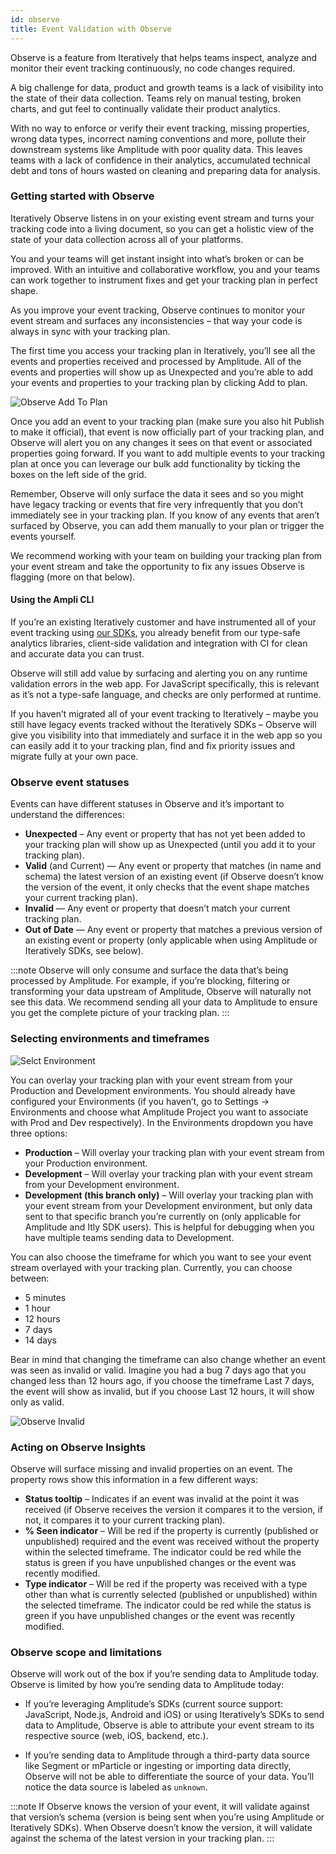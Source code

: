 ```yaml
---
id: observe
title: Event Validation with Observe
---
```


Observe is a feature from Iteratively that helps teams inspect, analyze and monitor their event tracking continuously, no code changes required.

A big challenge for data, product and growth teams is a lack of visibility into the state of their data collection. Teams rely on manual testing, broken charts, and gut feel to continually validate their product analytics.

With no way to enforce or verify their event tracking, missing properties, wrong data types, incorrect naming conventions and more, pollute their downstream systems like Amplitude with poor quality data. This leaves teams with a lack of confidence in their analytics, accumulated technical debt and tons of hours wasted on cleaning and preparing data for analysis. 

### Getting started with Observe
Iteratively Observe listens in on your existing event stream and turns your tracking code into a living document, so you can get a holistic view of the state of your data collection across all of your platforms. 

You and your teams will get instant insight into what’s broken or can be improved. With an intuitive and collaborative workflow, you and your teams can work together to instrument fixes and get your tracking plan in perfect shape.

As you improve your event tracking, Observe continues to monitor your event stream and surfaces any inconsistencies – that way your code is always in sync with your tracking plan. 

The first time you access your tracking plan in Iteratively, you’ll see all the events and properties received and processed by Amplitude. All of the events and properties will show up as Unexpected and you’re able to add your events and properties to your tracking plan by clicking Add to plan. 

![Observe Add To Plan](/img/observe_add.png)

Once you add an event to your tracking plan (make sure you also hit Publish to make it official), that event is now officially part of your tracking plan, and Observe will alert you on any changes it sees on that event or associated properties going forward. If you want to add multiple events to your tracking plan at once you can leverage our bulk add functionality by ticking the boxes on the left side of the grid. 

Remember, Observe will only surface the data it sees and so you might have legacy tracking or events that fire very infrequently that you don’t immediately see in your tracking plan. If you know of any events that aren’t surfaced by Observe, you can add them manually to your plan or trigger the events yourself.

We recommend working with your team on building your tracking plan from your event stream and take the opportunity to fix any issues Observe is flagging (more on that below). 

#### Using the Ampli CLI
If you’re an existing Iteratively customer and have instrumented all of your event tracking using [our SDKs](/using-the-tracking-library), you already benefit from our type-safe analytics libraries, client-side validation and integration with CI for clean and accurate data you can trust.

Observe will still add value by surfacing and alerting you on any runtime validation errors in the web app. For JavaScript specifically, this is relevant as it’s not a type-safe language, and checks are only performed at runtime.

If you haven’t migrated all of your event tracking to Iteratively – maybe you still have legacy events tracked without the Iteratively SDKs – Observe will give you visibility into that immediately and surface it in the web app so you can easily add it to your tracking plan, find and fix priority issues and migrate fully at your own pace.

### Observe event statuses 
Events can have different statuses in Observe and it’s important to understand the differences:

- **Unexpected** – Any event or property that has not yet been added to your tracking plan will show up as Unexpected (until you add it to your tracking plan).
- **Valid** (and Current) — Any event or property that matches (in name and schema) the latest version of an existing event (if Observe doesn’t know the version of the event, it only checks that the event shape matches your current tracking plan).
- **Invalid** — Any event or property that doesn’t match your current tracking plan.
- **Out of Date** — Any event or property that matches a previous version of an existing event or property (only applicable when using Amplitude or Iteratively SDKs, see below).

:::note
Observe will only consume and surface the data that’s being processed by Amplitude. For example, if you’re blocking, filtering or transforming your data upstream of Amplitude, Observe will naturally not see this data. We recommend sending all your data to Amplitude to ensure you get the complete picture of your tracking plan. 
:::

### Selecting environments and timeframes

![Selct Environment](/img/select_environment.png)

You can overlay your tracking plan with your event stream from your Production and Development environments. You should already have configured your Environments (if you haven’t, go to Settings → Environments and choose what Amplitude Project you want to associate with Prod and Dev respectively). In the Environments dropdown you have three options:

- **Production** – Will overlay your tracking plan with your event stream from your Production environment.
- **Development** – Will overlay your tracking plan with your event stream from your Development environment.
- **Development (this branch only)** – Will overlay your tracking plan with your event stream from your Development environment, but only data sent to that specific branch you’re currently on (only applicable for Amplitude and Itly SDK users). This is helpful for debugging when you have multiple teams sending data to Development. 

You can also choose the timeframe for which you want to see your event stream overlayed with your tracking plan. Currently, you can choose between:
- 5 minutes
- 1 hour
- 12 hours 
- 7 days
- 14 days

Bear in mind that changing the timeframe can also change whether an event was seen as invalid or valid. Imagine you had a bug 7 days ago that you changed less than 12 hours ago, if you choose the timeframe Last 7 days, the event will show as invalid, but if you choose Last 12 hours, it will show only as valid. 

![Observe Invalid](/img/observe_invalid.png)

### Acting on Observe Insights
Observe will surface missing and invalid properties on an event. The property rows show this information in a few different ways:

- **Status tooltip** – Indicates if an event was invalid at the point it was received (if Observe receives the version it compares it to the version, if not, it compares it to your current tracking plan).
- **% Seen indicator** – Will be red if the property is currently (published or unpublished) required and the event was received without the property within the selected timeframe. The indicator could be red while the status is green if you have unpublished changes or the event was recently modified.
- **Type indicator** – Will be red if the property was received with a type other than what is currently selected (published or unpublished) within the selected timeframe. The indicator could be red while the status is green if you have unpublished changes or the event was recently modified.

### Observe scope and limitations
Observe will work out of the box if you’re sending data to Amplitude today. Observe is limited by how you’re sending data to Amplitude today:

- If you’re leveraging Amplitude’s SDKs (current source support: JavaScript, Node.js, Android and iOS) or using Iteratively’s SDKs to send data to Amplitude, Observe is able to attribute your event stream to its respective source (web, iOS, backend, etc.). 

- If you’re sending data to Amplitude through a third-party data source like Segment or mParticle or ingesting or importing data directly, Observe will not be able to differentiate the source of your data. You’ll notice the data source is labeled as `unknown`.  

:::note
If Observe knows the version of your event, it will validate against that version’s schema (version is being sent when you’re using Amplitude or Iteratively SDKs). When Observe doesn’t know the version, it will validate against the schema of the latest version in your tracking plan.
:::

